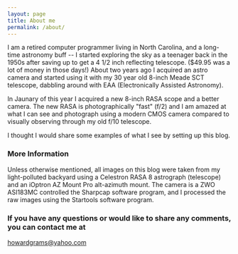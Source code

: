 ```yaml
---
layout: page
title: About me
permalink: /about/
---
```


I am a retired computer programmer living in North Carolina, and a long-time astronomy buff -- I started exploring the sky as a teenager back in the 1950s after saving up to get a 4 1/2 inch reflecting telescope. ($49.95 was a lot of money in those days!) About two years ago I acquired an astro camera and started using it with my 30 year old 8-inch Meade SCT telescope, dabbling around with EAA (Electronically Assisted Astronomy).

In Jaunary of this year I acquired a new 8-inch RASA scope and a better camera.  The new RASA is photographically "fast" (f/2) and I am amazed at what I can see and photograph using a modern CMOS camera compared to visually observing through my old f/10 telescope.

I thought I would share some examples of what I see by setting up this blog.

### More Information

Unless otherwise mentioned, all images on this blog were taken from my light-polluted backyard using a Celestron RASA 8 astrograph (telescope) and an iOptron AZ Mount Pro alt-azimuth mount. The camera is a ZWO ASI183MC controlled the Sharpcap software program, and I processed the raw images using the Startools software program.

### If you have any questions or would like to share any comments, you can contact me at

[howardgrams@yahoo.com](mailto:howardgrams@yahoo.com)